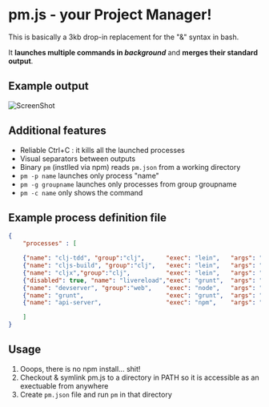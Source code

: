 # pm.js - your Project Manager!

This is basically a 3kb drop-in replacement for the "&" syntax in bash.

It **launches multiple commands in *background*** and **merges their standard output**.

## Example output

![ScreenShot](http://cl.ly/SKyK/1.%20node%20pm.js%20(node)%20(via%20Ember).png)

## Additional features

- Reliable Ctrl+C : it kills all the launched processes
- Visual separators between outputs
- Binary `pm` (instlled via npm) reads `pm.json` from a working directory
- `pm -p name` launches only process "name"
- `pm -g groupname` launches only processes from group groupname
- `pm -c name` only shows the command

## Example process definition file

```json
{
    "processes" : [

    {"name": "clj-tdd", "group":"clj",      "exec": "lein",   "args": "with-profile bleeding midje :autotest", "cwd":"editor"},
    {"name": "cljs-build", "group":"clj",   "exec": "lein",   "args": "cljsbuild auto dev", "cwd":"editor"},
    {"name": "cljx","group":"clj",          "exec": "lein",   "args": "cljx auto", "cwd": "editor"},
    {"disabled": true, "name": "livereload","exec": "grunt",  "args": "watch --gruntfile Gruntfile-LiveReload.js", "cwd" : "client"},
    {"name": "devserver", "group":"web",    "exec": "node",   "args": "app.js", "cwd":"devserver"},
    {"name": "grunt",         				"exec": "grunt",  "args": "watch", "cwd" : "client"},
    {"name": "api-server",    				"exec": "npm",    "args": "start", "cwd" : "server"}

    ]
}

```

## Usage

1. Ooops, there is no npm install... shit!
2. Checkout & symlink pm.js to a directory in PATH so it is accessible as an exectuable from anywhere
2. Create `pm.json` file and run `pm` in that directory